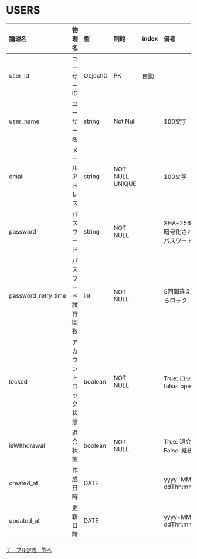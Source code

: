    
# USERS

| 論理名              | 物理名               | 型       | 制約            | index | 備考                            |
| :------------------ | :------------------- | :------- | :-------------- | :---- | :------------------------------ |
| user_id             | ユーザーID           | ObjectID | PK              | 自動  |                                 |
| user_name           | ユーザー名           | string   | Not Null        |       | 100文字                         |
| email               | メールアドレス       | string   | NOT NULL UNIQUE |       | 100文字                         |
| password            | パスワード           | string   | NOT NULL        |       | SHA-256で暗号化されたパスワード |
| password_retry_time | パスワード試行回数   | int      | NOT NULL        |       | 5回間違えたらロック             |
| locked              | アカウントロック状態 | boolean  | NOT NULL        |       | True: ロック, false: open       |
| isWIthdrawal        | 退会状態             | boolean  | NOT NULL        |       | True: 退会, False: 継続中       |
| created_at          | 作成日時             | DATE     |                 |       | yyyy-MM-ddThh:mm:ss             |
| updated_at          | 更新日時             | DATE     |                 |       | yyyy-MM-ddThh:mm:ss             |

[テーブル定義一覧へ](../database-design.md)
